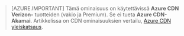> [AZURE.IMPORTANT] Tämä ominaisuus on käytettävissä **Azure CDN Verizon-** tuotteiden (vakio ja Premium). Se ei tueta **Azure CDN-Akamai**.  Artikkelissa on CDN ominaisuuksien vertailu, [Azure CDN yleiskatsaus](cdn-overview.md#azure-cdn-features). 